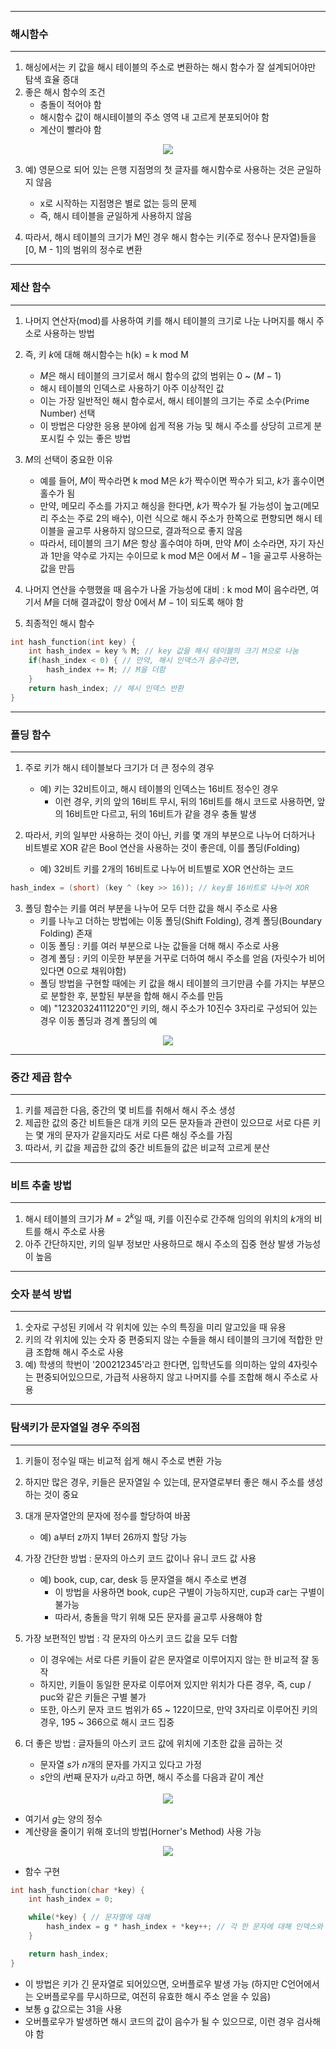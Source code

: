 -----
### 해시함수
-----
1. 해싱에서는 키 값을 해시 테이블의 주소로 변환하는 해시 함수가 잘 설계되어야만 탐색 효율 증대
2. 좋은 해시 함수의 조건
   - 충돌이 적어야 함
   - 해시함수 값이 해시테이블의 주소 영역 내 고르게 분포되어야 함
   - 계산이 빨라야 함
<div align="center">
<img src="https://github.com/user-attachments/assets/2bd24424-4c4a-40c6-9288-a1d0d8ea6ed1">
</div>

3. 예) 영문으로 되어 있는 은행 지점명의 첫 글자를 해시함수로 사용하는 것은 균일하지 않음
   - x로 시작하는 지점명은 별로 없는 등의 문제
   - 즉, 해시 테이블을 균일하게 사용하지 않음

4. 따라서, 해시 테이블의 크기가 M인 경우 해시 함수는 키(주로 정수나 문자열)들을 [0, M - 1]의 범위의 정수로 변환

-----
### 제산 함수
-----
1. 나머지 연산자(mod)를 사용하여 키를 해시 테이블의 크기로 나눈 나머지를 해시 주소로 사용하는 방법
2. 즉, 키 $k$에 대해 해시함수는 h(k) = k mod M
   - $M$은 해시 테이블의 크기로서 해시 함수의 값의 범위는 $0$ ~ $(M - 1)$
   - 해시 테이블의 인덱스로 사용하기 아주 이상적인 값
   - 이는 가장 일반적인 해시 함수로서, 해시 테이블의 크기는 주로 소수(Prime Number) 선택
   - 이 방법은 다양한 응용 분야에 쉽게 적용 가능 및 해시 주소를 상당히 고르게 분포시킬 수 있는 좋은 방법

3. $M$의 선택이 중요한 이유
   - 예를 들어, $M$이 짝수라면 k mod M은 $k$가 짝수이면 짝수가 되고, $k$가 홀수이면 홀수가 됨
   - 만약, 메모리 주소를 가지고 해싱을 한다면, $k$가 짝수가 될 가능성이 높고(메모리 주소는 주로 2의 배수), 이런 식으로 해시 주소가 한쪽으로 편향되면 해시 테이블을 골고루 사용하지 않으므로, 결과적으로 좋지 않음
   - 따라서, 테이블의 크기 $M$은 항상 홀수여야 하며, 만약 $M$이 소수라면, 자기 자신과 1만을 약수로 가지는 수이므로 k mod M은 0에서 $M - 1$을 골고루 사용하는 값을 만듬
4. 나머지 연산을 수행했을 때 음수가 나올 가능성에 대비 : k mod M이 음수라면, 여기서 $M$을 더해 결과값이 항상 0에서 $M - 1$이 되도록 해야 함
5. 최종적인 해시 함수
```c
int hash_function(int key) {
    int hash_index = key % M; // key 값을 해시 테이블의 크기 M으로 나눔
    if(hash_index < 0) { // 만약, 해시 인덱스가 음수라면,
        hash_index += M; // M을 더함
    }
    return hash_index; // 해시 인덱스 반환
}
```

-----
### 폴딩 함수
-----
1. 주로 키가 해시 테이블보다 크기가 더 큰 정수의 경우
   - 예) 키는 32비트이고, 해시 테이블의 인덱스는 16비트 정수인 경우
     + 이런 경우, 키의 앞의 16비트 무시, 뒤의 16비트를 해시 코드로 사용하면, 앞의 16비트만 다르고, 뒤의 16비트가 같을 경우 충돌 발생

2. 따라서, 키의 일부만 사용하는 것이 아닌, 키를 몇 개의 부분으로 나누어 더하거나 비트별로 XOR 같은 Bool 연산을 사용하는 것이 좋은데, 이를 폴딩(Folding)
   - 예) 32비트 키를 2개의 16비트로 나누어 비트별로 XOR 연산하는 코드
```c
hash_index = (short) (key ^ (key >> 16)); // key를 16비트로 나누어 XOR
```

3. 폴딩 함수는 키를 여러 부분을 나누어 모두 더한 값을 해시 주소로 사용
   - 키를 나누고 더하는 방법에는 이동 폴딩(Shift Folding), 경계 폴딩(Boundary Folding) 존재
   - 이동 폴딩 : 키를 여러 부분으로 나눈 값들을 더해 해시 주소로 사용
   - 경계 폴딩 : 키의 이웃한 부분을 거꾸로 더하여 해시 주소를 얻음 (자릿수가 비어있다면 0으로 채워야함)
   - 폴딩 방법을 구현할 때에는 키 값을 해시 테이블의 크기만큼 수를 가지는 부분으로 분할한 후, 분할된 부분을 합해 해시 주소를 만듬
   - 예) "12320324111220"인 키의, 해시 주소가 10진수 3자리로 구성되어 있는 경우 이동 폴딩과 경계 폴딩의 예
<div align="center">
<img src="https://github.com/user-attachments/assets/6910cacc-acad-4e70-abb2-ce66a469667a">
</div>

------
### 중간 제곱 함수
------
1. 키를 제곱한 다음, 중간의 몇 비트를 취해서 해시 주소 생성
2. 제곱한 값의 중간 비트들은 대개 키의 모든 문자들과 관련이 있으므로 서로 다른 키는 몇 개의 문자가 같을지라도 서로 다른 해싱 주소를 가짐
3. 따라서, 키 값을 제곱한 값의 중간 비트들의 값은 비교적 고르게 분산

-----
### 비트 추출 방법
-----
1. 해시 테이블의 크기가 $M = 2^k$일 때, 키를 이진수로 간주해 임의의 위치의 $k$개의 비트를 해시 주소로 사용
2. 아주 간단하지만, 키의 일부 정보만 사용하므로 해시 주소의 집중 현상 발생 가능성이 높음

-----
### 숫자 분석 방법
-----
1. 숫자로 구성된 키에서 각 위치에 있는 수의 특징을 미리 알고있을 때 유용
2. 키의 각 위치에 있는 숫자 중 편중되지 않는 수들을 해시 테이블의 크기에 적합한 만큼 조합해 해시 주소로 사용
3. 예) 학생의 학번이 '200212345'라고 한다면, 입학년도를 의미하는 앞의 4자릿수는 편중되어있으므로, 가급적 사용하지 않고 나머지를 수를 조합해 해시 주소로 사용

-----
### 탐색키가 문자열일 경우 주의점
-----
1. 키들이 정수일 때는 비교적 쉽게 해시 주소로 변환 가능
2. 하지만 많은 경우, 키들은 문자열일 수 있는데, 문자열로부터 좋은 해시 주소를 생성하는 것이 중요
3. 대개 문자열안의 문자에 정수를 할당하여 바꿈
   - 예) a부터 z까지 1부터 26까지 할당 가능

4. 가장 간단한 방법 : 문자의 아스키 코드 값이나 유니 코드 값 사용
   - 예) book, cup, car, desk 등 문자열을 해시 주소로 변경
     + 이 방법을 사용하면 book, cup은 구별이 가능하지만, cup과 car는 구별이 불가능
     + 따라서, 충돌을 막기 위해 모든 문자를 골고루 사용해야 함

5. 가장 보편적인 방법 : 각 문자의 아스키 코드 값을 모두 더함
   - 이 경우에는 서로 다른 키들이 같은 문자열로 이루어지지 않는 한 비교적 잘 동작
   - 하지만, 키들이 동일한 문자로 이루어져 있지만 위치가 다른 경우, 즉, cup / puc와 같은 키들은 구별 불가
   - 또한, 아스키 문자 코드 범위가 65 ~ 122이므로, 만약 3자리로 이루어진 키의 경우, 195 ~ 366으로 해시 코드 집중

6. 더 좋은 방법 : 글자들의 아스키 코드 값에 위치에 기초한 값을 곱하는 것
   - 문자열 $s$가 $n$개의 문자를 가지고 있다고 가정
   - $s$안의 $i$번째 문자가 $u_i$라고 하면, 해시 주소를 다음과 같이 계산
<div align="center">
<img src="https://github.com/user-attachments/assets/4f3b4ce4-7ea2-46d2-b0ad-d39feeaa3a98">
</div>

   - 여기서 $g$는 양의 정수
   - 계산량을 줄이기 위해 호너의 방법(Horner's Method) 사용 가능
<div align="center">
<img src="https://github.com/user-attachments/assets/3a50fef1-6856-49e7-8cbb-e991970d18b2">
</div>

   - 함수 구현
```c
int hash_function(char *key) {
    int hash_index = 0;

    while(*key) { // 문자열에 대해
        hash_index = g * hash_index + *key++; // 각 한 문자에 대해 인덱스와 양의 정수 g를 통한 계산으로 해시 인덱스 생성
    }

    return hash_index;
}
```
  - 이 방법은 키가 긴 문자열로 되어있으면, 오버플로우 발생 가능 (하지만 C언어에서는 오버플로우를 무시하므로, 여전히 유효한 해시 주소 얻을 수 있음)
  - 보통 g 값으로는 31을 사용
  - 오버플로우가 발생하면 해시 코드의 값이 음수가 될 수 있으므로, 이런 경우 검사해야 함
